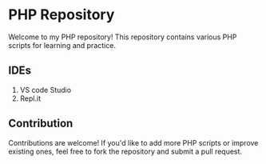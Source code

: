 # PHP Repository

Welcome to my PHP repository! This repository contains various PHP scripts for learning and practice.

## IDEs

1. VS code Studio
2. Repl.it

## Contribution

Contributions are welcome! If you'd like to add more PHP scripts or improve existing ones, feel free to fork the repository and submit a pull request.
